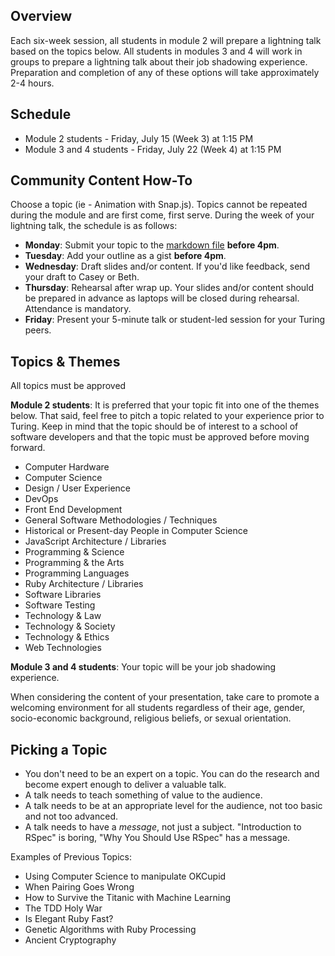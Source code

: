 ## Overview

Each six-week session, all students in module 2 will prepare a lightning talk based on the topics below. All students in modules 3 and 4 will work in groups to prepare a lightning talk about their job shadowing experience. Preparation and completion of any of these options will take approximately 2-4 hours.

## Schedule

* Module 2 students - Friday, July 15 (Week 3) at 1:15 PM
* Module 3 and 4 students - Friday, July 22 (Week 4) at 1:15 PM

## Community Content How-To

Choose a topic (ie - Animation with Snap.js). Topics cannot be repeated during the module and are first come, first serve. During the week of your lightning talk, the schedule is as follows: 

* **Monday**: Submit your topic to the [markdown file](module-06-26-16.markdown) **before 4pm**. 
* **Tuesday**: Add your outline as a gist **before 4pm**.
* **Wednesday**: Draft slides and/or content. If you'd like feedback, send your draft to Casey or Beth.
* **Thursday**: Rehearsal after wrap up. Your slides and/or content should be prepared in advance as laptops will be closed during rehearsal. Attendance is mandatory. 
* **Friday**: Present your 5-minute talk or student-led session for your Turing peers.

## Topics & Themes

All topics must be approved 

**Module 2 students**: It is preferred that your topic fit into one of the themes below. That said, feel free to pitch a topic related to your experience prior to Turing. Keep in mind that the topic should be of interest to a school of software developers and that the topic must be approved before moving forward.

* Computer Hardware
* Computer Science
* Design / User Experience
* DevOps
* Front End Development
* General Software Methodologies / Techniques
* Historical or Present-day People in Computer Science
* JavaScript Architecture / Libraries
* Programming & Science
* Programming & the Arts
* Programming Languages
* Ruby Architecture / Libraries
* Software Libraries
* Software Testing
* Technology & Law
* Technology & Society
* Technology & Ethics
* Web Technologies

**Module 3 and 4 students**: Your topic will be your job shadowing experience.

When considering the content of your presentation, take care to promote a welcoming environment for all students regardless of their age, gender, socio-economic background, religious beliefs, or sexual orientation. 

## Picking a Topic

* You don't need to be an expert on a topic. You can do the research and become expert enough to deliver a valuable talk.
* A talk needs to teach something of value to the audience.
* A talk needs to be at an appropriate level for the audience, not too basic and not too advanced.
* A talk needs to have a *message*, not just a subject. "Introduction to RSpec" is boring, "Why You Should Use RSpec" has a message.

Examples of Previous Topics: 

* Using Computer Science to manipulate OKCupid
* When Pairing Goes Wrong
* How to Survive the Titanic with Machine Learning
* The TDD Holy War
* Is Elegant Ruby Fast?
* Genetic Algorithms with Ruby Processing
* Ancient Cryptography
